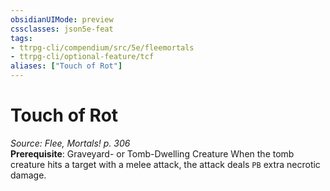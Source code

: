 ```yaml
---
obsidianUIMode: preview
cssclasses: json5e-feat
tags:
- ttrpg-cli/compendium/src/5e/fleemortals
- ttrpg-cli/optional-feature/tcf
aliases: ["Touch of Rot"]
---
```

# Touch of Rot
*Source: Flee, Mortals! p. 306*  
**Prerequisite**: Graveyard- or Tomb-Dwelling Creature
When the tomb creature hits a target with a melee attack, the attack deals `PB` extra necrotic damage.